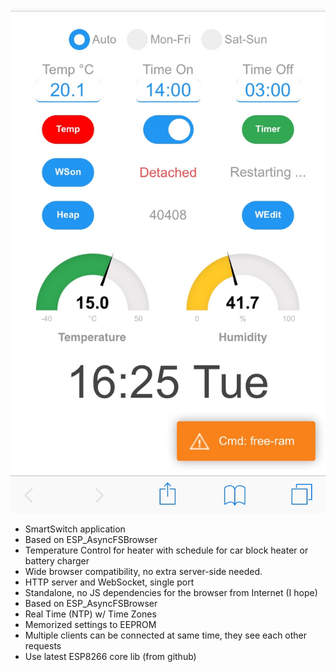 ![](SCREENSHOT.PNG)

* SmartSwitch application
* Based on ESP_AsyncFSBrowser
* Temperature Control for heater with schedule for car block heater or battery charger
* Wide browser compatibility, no extra server-side needed.
* HTTP server and WebSocket, single port  
* Standalone, no JS dependencies for the browser from Internet (I hope)
* Based on ESP_AsyncFSBrowser
* Real Time (NTP) w/ Time Zones
* Memorized settings to EEPROM
* Multiple clients can be connected at same time, they see each other requests
* Use latest ESP8266 core lib (from github)
